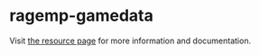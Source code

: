 # ragemp-gamedata

Visit [the resource page](https://rage.mp/files/file/294-mpgamedata/) for more information and documentation.
